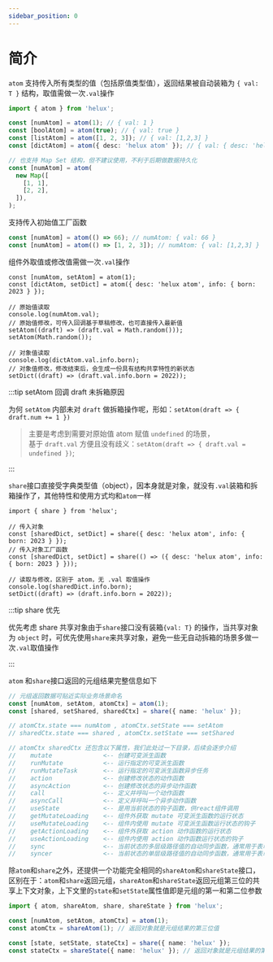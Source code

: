 ```yaml
---
sidebar_position: 0
---
```


# 简介

`atom` 支持传入所有类型的值（包括原值类型值），返回结果被自动装箱为 `{ val: T }` 结构，取值需做一次`.val`操作

```ts
import { atom } from 'helux';

const [numAtom] = atom(1); // { val: 1 }
const [boolAtom] = atom(true); // { val: true }
const [listAtom] = atom([1, 2, 3]); // { val: [1,2,3] }
const [dictAtom] = atom({ desc: 'helux atom' }); // { val: { desc: 'helux atom'} }

// 也支持 Map Set 结构，但不建议使用，不利于后期做数据持久化
const [numAtom] = atom(
  new Map([
    [1, 1],
    [2, 2],
  ]),
);
```

支持传入初始值工厂函数

```ts
const [numAtom] = atom(() => 66); // numAtom: { val: 66 }
const [numAtom] = atom(() => [1, 2, 3]); // numAtom: { val: [1,2,3] }
```

组件外取值或修改值需做一次`.val`操作

```tsx
const [numAtom, setAtom] = atom(1);
const [dictAtom, setDict] = atom({ desc: 'helux atom', info: { born: 2023 } });

// 原始值读取
console.log(numAtom.val);
// 原始值修改，可传入回调基于草稿修改，也可直接传入最新值
setAtom((draft) => (draft.val = Math.random()));
setAtom(Math.random());

// 对象值读取
console.log(dictAtom.val.info.born);
// 对象值修改，修改结束后，会生成一份具有结构共享特性的新状态
setDict((draft) => (draft.val.info.born = 2022));
```

:::tip setAtom 回调 draft 未拆箱原因

为何 `setAtom` 内部未对 `draft` 做拆箱操作呢，形如：`setAtom(draft => { draft.num += 1 })`

> 主要是考虑到需要对原始值 atom 赋值 `undefined` 的场景，  
> 基于 `draft.val` 方便且没有歧义：`setAtom(draft => { draft.val = undefined })`;

:::

`share`接口直接受字典类型值（object），因本身就是对象，就没有`.val`装箱和拆箱操作了，其他特性和使用方式均和`atom`一样

```tsx
import { share } from 'helux';

// 传入对象
const [sharedDict, setDict] = share({ desc: 'helux atom', info: { born: 2023 } });
// 传入对象工厂函数
const [sharedDict, setDict] = share(() => ({ desc: 'helux atom', info: { born: 2023 } }));

// 读取与修改，区别于 atom，无 .val 取值操作
console.log(sharedDict.info.born);
setDict((draft) => (draft.info.born = 2022));
```

:::tip share 优先

优先考虑 share 共享对象由于`share`接口没有装箱`{val: T}` 的操作，当共享对象为 `object` 时，可优先使用`share`来共享对象，避免一些无自动拆箱的场景多做一次`.val`取值操作

:::

`atom` 和`share`接口返回的元组结果完整信息如下

```ts
// 元组返回数据可贴近实际业务场景命名
const [numAtom, setAtom, atomCtx] = atom(1);
const [shared, setShared, sharedCtx] = share({ name: 'helux' });

// atomCtx.state === numAtom , atomCtx.setState === setAtom
// sharedCtx.state === shared , atomCtx.setState === setShared

// atomCtx sharedCtx 还包含以下属性，我们此处过一下目录，后续会逐步介绍
//    mutate              <-- 创建可变派生函数
//    runMutate           <-- 运行指定的可变派生函数
//    runMutateTask       <-- 运行指定的可变派生函数异步任务
//    action              <-- 创建修改状态的动作函数
//    asyncAction         <-- 创建修改状态的异步动作函数
//    call                <-- 定义并呼叫一个动作函数
//    asyncCall           <-- 定义并呼叫一个异步动作函数
//    useState            <-- 是用当前状态的钩子函数，供react组件调用
//    getMutateLoading    <-- 组件外获取 mutate 可变派生函数的运行状态
//    useMutateLoading    <-- 组件内使用 mutate 可变派生函数运行状态的钩子
//    getActionLoading    <-- 组件外获取 action 动作函数的运行状态
//    useActionLoading    <-- 组件内使用 action 动作函数运行状态的钩子
//    sync                <-- 当前状态的多层级路径值的自动同步函数，通常用于表单双向绑定
//    syncer              <-- 当前状态的单层级路径值的自动同步函数，通常用于表单双向绑定
```

除`atom`和`share`之外，还提供一个功能完全相同的`shareAtom`和`shareState`接口，区别在于：`atom`和`share`返回元组，`shareAtom`和`shareState`返回元组第三位的共享上下文对象，上下文里的`state`和`setState`属性值即是元组的第一和第二位参数

```ts
import { atom, shareAtom, share, shareState } from 'helux';

const [numAtom, setAtom, atomCtx] = atom(1);
const atomCtx = shareAtom(1); // 返回对象就是元组结果的第三位值

const [state, setState, stateCtx] = share({ name: 'helux' });
const stateCtx = shareState({ name: 'helux' }); // 返回对象就是元组结果的第三位值
```
